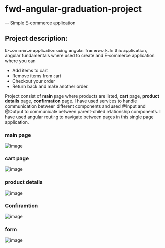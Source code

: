 # fwd-angular-graduation-project

-- Simple E-commerce application 

## Project description: 
E-commerce application using angular framework. In this application, angular fundamentals where used to create and E-commerce application where you can
- Add items to cart
- Remove items from cart 
- Checkout your order 
- Return back and make another order. 

Project consist of <b>main</b> page where products are listed, <b>cart</b> page, <b>product details</b> page, <b>confirmation</b> page. I have used services to handle communication between different components and used @Input and @Output to communicate between parent-chiled relationship components. I have used angular routing to navigate between pages in this single page application. 

### main page 
![image](https://user-images.githubusercontent.com/82055675/181630596-3dd65973-8415-4481-9e10-93323ca861f2.png)
### cart page 
![image](https://user-images.githubusercontent.com/82055675/181630671-dae046f5-abab-4d06-91af-d9c51c87c549.png)


### product details 

![image](https://user-images.githubusercontent.com/82055675/181630709-c55aca70-25df-4d89-afd0-ea2c8436acea.png)

### Confiramtion  
![image](https://user-images.githubusercontent.com/82055675/181630834-432e691b-61b8-4fff-8885-7d1c54f62dcc.png)


### form 

![image](https://user-images.githubusercontent.com/82055675/181630786-c3ea86c1-1c90-4513-99c9-540e903a131d.png)

